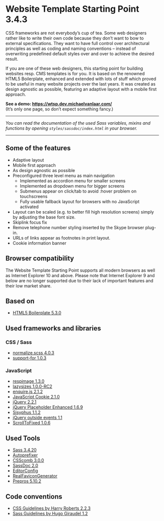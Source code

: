 # Website Template Starting Point 3.4.3

CSS frameworks are not everybody’s cup of tea. Some web designers rather like to write their own code because they don’t want to bow to external specifications. They want to have full control over architectural principles as well as coding and naming conventions – instead of overwriting predefined default styles over and over to achieve the desired result.

If you are one of these web designers, this starting point for building websites resp. CMS templates is for you. It is based on the renowned HTML5 Boilerplate, enhanced and extended with lots of stuff which proved to be useful in many website projects over the last years. It was created as design agnostic as possible, featuring an adaptive layout with a mobile first approach.

**See a demo: <https://wtsp.dev.michaelvanlaar.com/>**  
(It’s only one page, so don’t expect something fancy.)

----

*You can read the documentation of the used Sass variables, mixins and functions by opening `styles/sassdoc/index.html` in your browser.*

----

## Some of the features

* Adaptive layout
* Mobile first approach
* As design agnostic as possible
* Preconfigured three level menu as main navigation
  * Implemented as accordion menu for smaller screens
  * Implemented as dropdown menu for bigger screens
  * Submenus appear on click/tab to avoid :hover problem on touchscreens
  * Fully usable fallback layout for browsers with no JavaScript activated
* Layout can be scaled (e.g. to better fill high resolution screens) simply by adjusting the base font size.
* Skiplink focus fix
* Remove telephone number styling inserted by the Skype browser plug-in.
* URLs of links appear as footnotes in print layout.
* Cookie information banner

## Browser compatibility

The Website Template Starting Point supports all modern browsers as well as Internet Explorer 10 and above. Please note that Internet Explorer 9 and below are no longer supported due to their lack of important features and their low market share.

## Based on

* [HTML5 Boilerplate 5.3.0](http://html5boilerplate.com/)

## Used frameworks and libraries

### CSS / Sass

* [normalize.scss 4.0.3](https://github.com/JohnAlbin/normalize-scss)
* [support-for 1.0.3](https://github.com/JohnAlbin/support-for)

### JavaScript

* [respimage 1.3.0](https://github.com/aFarkas/respimage)
* [lazysizes 1.0.0-RC2](https://github.com/aFarkas/lazysizes)
* [enquire.js 2.1.2](https://github.com/WickyNilliams/enquire.js)
* [JavaScript Cookie 2.1.0](https://github.com/js-cookie/js-cookie)
* [jQuery 2.2.1](http://jquery.com/)
* [jQuery Placeholder Enhanced 1.6.9](https://github.com/dciccale/placeholder-enhanced)
* [Sisyphus 1.1.2](https://github.com/simsalabim/sisyphus)
* [jQuery outside events 1.1](https://github.com/cowboy/jquery-outside-events)
* [ScrollToFixed 1.0.6](https://github.com/bigspotteddog/ScrollToFixed)

## Used Tools

* [Sass 3.4.20](http://sass-lang.com/)
* [Autoprefixer](https://github.com/postcss/autoprefixer)
* [CSScomb 3.0.0](http://csscomb.com/)
* [SassDoc 2.0](http://sassdoc.com/)
* [EditorConfig](http://editorconfig.org/)
* [RealFaviconGenerator](http://realfavicongenerator.net/)
* [Prepros 5.10.2](https://prepros.io/)

## Code conventions

* [CSS Guidelines by Harry Roberts 2.2.3](http://cssguidelin.es/)
* [Sass Guidelines by Hugo Giraudel 1.2](http://sass-guidelin.es/)
